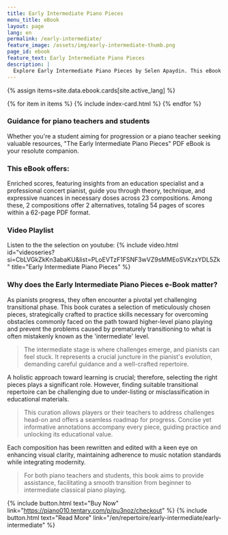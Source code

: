 ```yaml
---
title: Early Intermediate Piano Pieces
menu_title: eBook
layout: page
lang: en
permalink: /early-intermediate/
feature_image: /assets/img/early-intermediate-thumb.png
page_id: ebook
feature_text: Early Intermediate Piano Pieces
description: |
  Explore Early Intermediate Piano Pieces by Selen Apaydin. This eBook features 23 curated compositions for students and teachers transitioning from beginner to intermediate levels. Each piece includes enriched scores and helpful annotations. Elevate your classical piano skills today! 📖 #SelenApaydin #EarlyIntermediate
---
```


{% assign items=site.data.ebook.cards[site.active_lang] %}
<section id="wide-div">
  <section class="hero" id="blog">
    {% for item in items %}
        {% include index-card.html %}
    {% endfor %}
  </section>
</section>

### Guidance for piano teachers and students

Whether you're a student aiming for progression or a piano teacher seeking valuable resources, "The Early Intermediate Piano Pieces" PDF eBook is your resolute companion. 

### This eBook offers:

Enriched scores, featuring insights from an education specialist and a professional concert pianist, guide you through theory, technique, and expressive nuances in necessary doses across 23 compositions. Among these, 2 compositions offer 2 alternatives, totaling 54 pages of scores within a 62-page PDF format.

### Video Playlist

Listen to the the selection on youtube:
{% include video.html id="videoseries?si=CbLVGkZkKn3abaKU&amp;list=PLoEVTzF1FSNF3wVZ9sMMEoSVKzxYDL5Zk" title="Early Intermediate Piano Pieces" %}

### Why does the Early Intermediate Piano Pieces e-Book matter?

As pianists progress, they often encounter a pivotal yet challenging transitional phase. This book curates a selection of meticulously chosen pieces, strategically crafted to practice skills necessary for overcoming obstacles commonly faced on the path toward higher-level piano playing and prevent the problems caused by prematurely transitioning to what is often mistakenly known as the 'intermediate' level.

> The intermediate stage is where challenges emerge, and pianists can feel stuck. It represents a crucial juncture in the pianist's evolution, demanding careful guidance and a well-crafted repertoire.

A holistic approach toward learning is crucial; therefore, selecting the right pieces plays a significant role. However, finding suitable transitional repertoire can be challenging due to under-listing or misclassification in educational materials.

> This curation allows players or their teachers to address challenges head-on and offers a seamless roadmap for progress. Concise yet informative annotations accompany every piece, guiding practice and unlocking its educational value.

Each composition has been rewritten and edited with a keen eye on enhancing visual clarity, maintaining adherence to music notation standards while integrating modernity.

> For both piano teachers and students, this book aims to provide assistance, facilitating a smooth transition from beginner to intermediate classical piano playing.

{% include button.html text="Buy Now" link="https://piano010.tentary.com/p/pu3noz/checkout" %} {% include button.html text="Read More" link="/en/repertoire/early-intermediate/early-intermediate" %}
